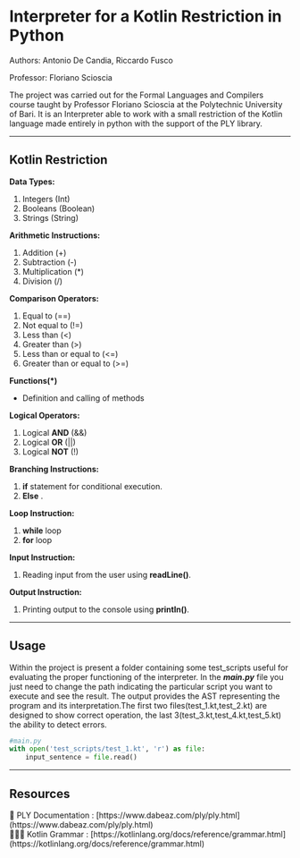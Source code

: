 # Interpreter for a Kotlin Restriction in Python

Authors: Antonio De Candia, Riccardo Fusco

Professor: Floriano Scioscia

The project was carried out for the Formal Languages and Compilers course taught by Professor Floriano Scioscia at the Polytechnic University of Bari. It is an Interpreter able to work with a small restriction of the Kotlin language made entirely in python with the support of the PLY library.

---

## Kotlin Restriction

**Data Types:**

1. Integers (Int)
2. Booleans (Boolean)­­
3. Strings (String)

**Arithmetic Instructions:**

1. Addition (+)
2. Subtraction (-)
3. Multiplication (*)
4. Division (/)­­­

**Comparison Operators:**

1. Equal to (==)
2. Not equal to (!=)
3. Less than (<)
4. Greater than (>)
5. Less than or equal to (<=)
6. Greater than or equal to (>=)

**Functions(*)**

- Definition and calling of methods

**Logical Operators:**

1. Logical **AND** (&&)
2. Logical **OR** (||)
3. Logical **NOT** (!)

**Branching Instructions:**

1. **if** statement for conditional execution.
2. **Else** .

**Loop Instruction:**

1. **while** loop 
2. **for** loop

**Input Instruction:**

1. Reading input from the user using **readLine()**.

**Output Instruction:**

1. Printing output to the console using **println()**.

---

## Usage

Within the project is present a folder containing some test_scripts useful for evaluating the proper functioning of the interpreter. In the ***main.py*** file you just need to change the path indicating the particular script you want to execute and see the result. The output provides the AST representing the program and its interpretation.The first two files(test_1.kt,test_2.kt) are designed to show correct operation, the last 3(test_3.kt,test_4.kt,test_5.kt) the ability to detect errors.

```python
#main.py
with open('test_scripts/test_1.kt', 'r') as file:
    input_sentence = file.read()
```

---

## Resources

<aside>
📄 PLY Documentation : [https://www.dabeaz.com/ply/ply.html](https://www.dabeaz.com/ply/ply.html)

</aside>

<aside>
👨🏻‍💻 Kotlin Grammar : [https://kotlinlang.org/docs/reference/grammar.html](https://kotlinlang.org/docs/reference/grammar.html)

</aside>